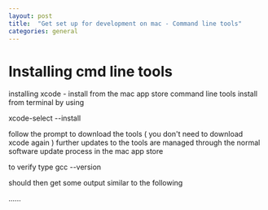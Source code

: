```yaml
---
layout: post
title:  "Get set up for development on mac - Command line tools"
categories: general
---
```

# Installing cmd line tools

installing xcode - install from the mac app store
command line tools install from terminal by using 

xcode-select --install

follow the prompt to download the tools ( you don't need to download xcode again )
further updates to the tools are managed through the normal software update process in the mac app store

to verify type 
gcc --version

should then get some output similar to the following

......